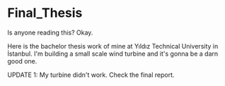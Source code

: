 # Final_Thesis

Is anyone reading this? Okay.

Here is the bachelor thesis work of mine at Yıldız Technical University in İstanbul. I'm building a small scale wind turbine and it's gonna be a darn good one.

UPDATE 1: My turbine didn't work. Check the final report.
